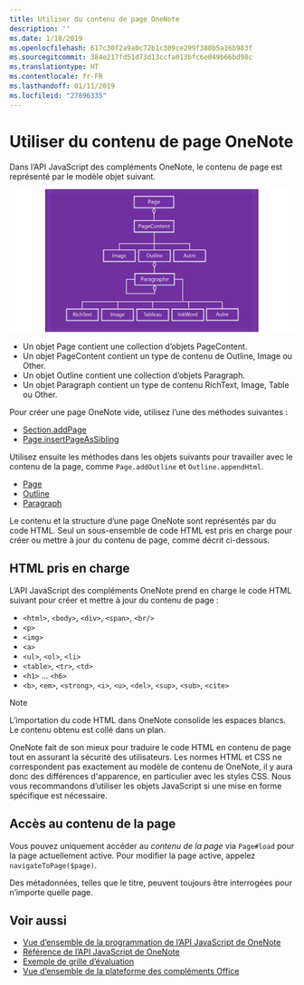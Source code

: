 ```yaml
---
title: Utiliser du contenu de page OneNote
description: ''
ms.date: 1/10/2019
ms.openlocfilehash: 617c30f2a9a0c72b1c309ce299f388b5a16b983f
ms.sourcegitcommit: 384e217fd51d73d13ccfa013bfc6e049b66bd98c
ms.translationtype: HT
ms.contentlocale: fr-FR
ms.lasthandoff: 01/11/2019
ms.locfileid: "27896335"
---
```

# <a name="work-with-onenote-page-content"></a>Utiliser du contenu de page OneNote

Dans l’API JavaScript des compléments OneNote, le contenu de page est représenté par le modèle objet suivant.

  ![Diagramme du modèle objet de page OneNote](../images/one-note-om-page.png)

- Un objet Page contient une collection d’objets PageContent.
- Un objet PageContent contient un type de contenu de Outline, Image ou Other.
- Un objet Outline contient une collection d’objets Paragraph.
- Un objet Paragraph contient un type de contenu RichText, Image, Table ou Other.

Pour créer une page OneNote vide, utilisez l’une des méthodes suivantes :

- [Section.addPage](https://docs.microsoft.com/javascript/api/onenote/onenote.section#addpage-title-)
- [Page.insertPageAsSibling](https://docs.microsoft.com/javascript/api/onenote/onenote.section#insertsectionassibling-location--title-)

Utilisez ensuite les méthodes dans les objets suivants pour travailler avec le contenu de la page, comme `Page.addOutline` et `Outline.appendHtml`.

- [Page](https://docs.microsoft.com/javascript/api/onenote/onenote.page)
- [Outline](https://docs.microsoft.com/javascript/api/onenote/onenote.outline)
- [Paragraph](https://docs.microsoft.com/javascript/api/onenote/onenote.paragraph)

Le contenu et la structure d’une page OneNote sont représentés par du code HTML. Seul un sous-ensemble de code HTML est pris en charge pour créer ou mettre à jour du contenu de page, comme décrit ci-dessous.

## <a name="supported-html"></a>HTML pris en charge

L’API JavaScript des compléments OneNote prend en charge le code HTML suivant pour créer et mettre à jour du contenu de page :

- `<html>`, `<body>`, `<div>`, `<span>`, `<br/>`
- `<p>`
- `<img>`
- `<a>`
- `<ul>`, `<ol>`, `<li>`
- `<table>`, `<tr>`, `<td>`
- `<h1>` ... `<h6>`
- `<b>`, `<em>`, `<strong>`, `<i>`, `<u>`, `<del>`, `<sup>`, `<sub>`, `<cite>`

> [!NOTE]
> L’importation du code HTML dans OneNote consolide les espaces blancs. Le contenu obtenu est collé dans un plan.

OneNote fait de son mieux pour traduire le code HTML en contenu de page tout en assurant la sécurité des utilisateurs. Les normes HTML et CSS ne correspondent pas exactement au modèle de contenu de OneNote, il y aura donc des différences d'apparence, en particulier avec les styles CSS. Nous vous recommandons d’utiliser les objets JavaScript si une mise en forme spécifique est nécessaire.

## <a name="accessing-page-contents"></a>Accès au contenu de la page

Vous pouvez uniquement accéder au *contenu de la page* via `Page#load` pour la page actuellement active. Pour modifier la page active, appelez `navigateToPage($page)`.

Des métadonnées, telles que le titre, peuvent toujours être interrogées pour n’importe quelle page.

## <a name="see-also"></a>Voir aussi

- [Vue d’ensemble de la programmation de l’API JavaScript de OneNote](onenote-add-ins-programming-overview.md)
- [Référence de l’API JavaScript de OneNote](https://docs.microsoft.com/office/dev/add-ins/reference/overview/onenote-add-ins-javascript-reference)
- [Exemple de grille d’évaluation](https://github.com/OfficeDev/OneNote-Add-in-Rubric-Grader)
- [Vue d’ensemble de la plateforme des compléments Office](../overview/office-add-ins.md)
